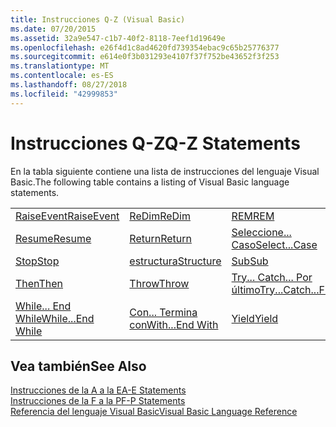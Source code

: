 ```yaml
---
title: Instrucciones Q-Z (Visual Basic)
ms.date: 07/20/2015
ms.assetid: 32a9e547-c1b7-40f2-8118-7eef1d19649e
ms.openlocfilehash: e26f4d1c8ad4620fd739354ebac9c65b25776377
ms.sourcegitcommit: e614e0f3b031293e4107f37f752be43652f3f253
ms.translationtype: MT
ms.contentlocale: es-ES
ms.lasthandoff: 08/27/2018
ms.locfileid: "42999853"
---
```

# <a name="q-z-statements"></a><span data-ttu-id="87ea4-102">Instrucciones Q-Z</span><span class="sxs-lookup"><span data-stu-id="87ea4-102">Q-Z Statements</span></span>
<span data-ttu-id="87ea4-103">En la tabla siguiente contiene una lista de instrucciones del lenguaje Visual Basic.</span><span class="sxs-lookup"><span data-stu-id="87ea4-103">The following table contains a listing of Visual Basic language statements.</span></span>  
  
|||||  
|---|---|---|---|  
|[<span data-ttu-id="87ea4-104">RaiseEvent</span><span class="sxs-lookup"><span data-stu-id="87ea4-104">RaiseEvent</span></span>](../../../visual-basic/language-reference/statements/raiseevent-statement.md)|[<span data-ttu-id="87ea4-105">ReDim</span><span class="sxs-lookup"><span data-stu-id="87ea4-105">ReDim</span></span>](../../../visual-basic/language-reference/statements/redim-statement.md)|[<span data-ttu-id="87ea4-106">REM</span><span class="sxs-lookup"><span data-stu-id="87ea4-106">REM</span></span>](../../../visual-basic/language-reference/statements/rem-statement.md)|[<span data-ttu-id="87ea4-107">RemoveHandler</span><span class="sxs-lookup"><span data-stu-id="87ea4-107">RemoveHandler</span></span>](../../../visual-basic/language-reference/statements/removehandler-statement.md)|  
|[<span data-ttu-id="87ea4-108">Resume</span><span class="sxs-lookup"><span data-stu-id="87ea4-108">Resume</span></span>](../../../visual-basic/language-reference/statements/resume-statement.md)|[<span data-ttu-id="87ea4-109">Return</span><span class="sxs-lookup"><span data-stu-id="87ea4-109">Return</span></span>](../../../visual-basic/language-reference/statements/return-statement.md)|[<span data-ttu-id="87ea4-110">Seleccione... Caso</span><span class="sxs-lookup"><span data-stu-id="87ea4-110">Select...Case</span></span>](../../../visual-basic/language-reference/statements/select-case-statement.md)|[<span data-ttu-id="87ea4-111">Set</span><span class="sxs-lookup"><span data-stu-id="87ea4-111">Set</span></span>](../../../visual-basic/language-reference/statements/set-statement.md)|  
|[<span data-ttu-id="87ea4-112">Stop</span><span class="sxs-lookup"><span data-stu-id="87ea4-112">Stop</span></span>](../../../visual-basic/language-reference/statements/stop-statement.md)|[<span data-ttu-id="87ea4-113">estructura</span><span class="sxs-lookup"><span data-stu-id="87ea4-113">Structure</span></span>](../../../visual-basic/language-reference/statements/structure-statement.md)|[<span data-ttu-id="87ea4-114">Sub</span><span class="sxs-lookup"><span data-stu-id="87ea4-114">Sub</span></span>](../../../visual-basic/language-reference/statements/sub-statement.md)|[<span data-ttu-id="87ea4-115">SyncLock</span><span class="sxs-lookup"><span data-stu-id="87ea4-115">SyncLock</span></span>](../../../visual-basic/language-reference/statements/synclock-statement.md)|  
|[<span data-ttu-id="87ea4-116">Then</span><span class="sxs-lookup"><span data-stu-id="87ea4-116">Then</span></span>](../../../visual-basic/language-reference/statements/then-statement.md)|[<span data-ttu-id="87ea4-117">Throw</span><span class="sxs-lookup"><span data-stu-id="87ea4-117">Throw</span></span>](../../../visual-basic/language-reference/statements/throw-statement.md)|[<span data-ttu-id="87ea4-118">Try... Catch... Por último</span><span class="sxs-lookup"><span data-stu-id="87ea4-118">Try...Catch...Finally</span></span>](../../../visual-basic/language-reference/statements/try-catch-finally-statement.md)|[<span data-ttu-id="87ea4-119">Using</span><span class="sxs-lookup"><span data-stu-id="87ea4-119">Using</span></span>](../../../visual-basic/language-reference/statements/using-statement.md)|  
|[<span data-ttu-id="87ea4-120">While... End While</span><span class="sxs-lookup"><span data-stu-id="87ea4-120">While...End While</span></span>](../../../visual-basic/language-reference/statements/while-end-while-statement.md)|[<span data-ttu-id="87ea4-121">Con... Termina con</span><span class="sxs-lookup"><span data-stu-id="87ea4-121">With...End With</span></span>](../../../visual-basic/language-reference/statements/with-end-with-statement.md)|[<span data-ttu-id="87ea4-122">Yield</span><span class="sxs-lookup"><span data-stu-id="87ea4-122">Yield</span></span>](../../../visual-basic/language-reference/statements/yield-statement.md)||  
  
## <a name="see-also"></a><span data-ttu-id="87ea4-123">Vea también</span><span class="sxs-lookup"><span data-stu-id="87ea4-123">See Also</span></span>  
 [<span data-ttu-id="87ea4-124">Instrucciones de la A a la E</span><span class="sxs-lookup"><span data-stu-id="87ea4-124">A-E Statements</span></span>](../../../visual-basic/language-reference/statements/a-e-statements.md)  
 [<span data-ttu-id="87ea4-125">Instrucciones de la F a la P</span><span class="sxs-lookup"><span data-stu-id="87ea4-125">F-P Statements</span></span>](../../../visual-basic/language-reference/statements/f-p-statements.md)  
 [<span data-ttu-id="87ea4-126">Referencia del lenguaje Visual Basic</span><span class="sxs-lookup"><span data-stu-id="87ea4-126">Visual Basic Language Reference</span></span>](../../../visual-basic/language-reference/index.md)
